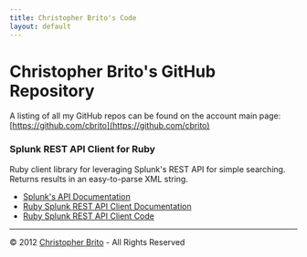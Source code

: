 ```yaml
---
title: Christopher Brito's Code
layout: default
---
```

# Christopher Brito's GitHub Repository

A listing of all my GitHub repos can be found on the account main page: [https://github.com/cbrito](https://github.com/cbrito)

### Splunk REST API Client for Ruby
Ruby client library for leveraging Splunk's REST API for simple searching. Returns results in an easy-to-parse XML string.

* [Splunk's API Documentation](http://docs.splunk.com/Documentation/Splunk/latest/RESTAPI/RESTcontents)
* [Ruby Splunk REST API Client Documentation](http://cbrito.github.com/splunk-client)
* [Ruby Splunk REST API Client Code](http://github.com/cbrito/splunk-client)


---
&copy; 2012 [Christopher Brito](http://christopherbrito.com) - All Rights Reserved